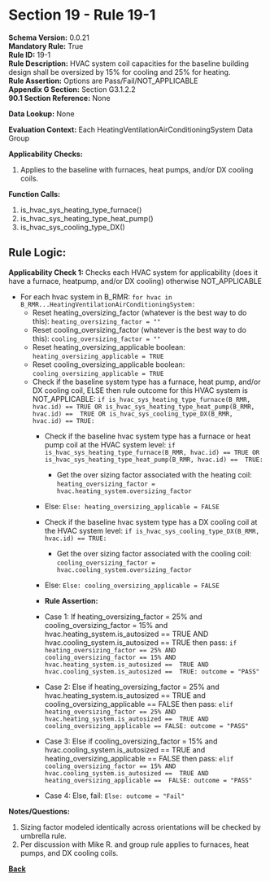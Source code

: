 # Section 19 - Rule 19-1  
**Schema Version:** 0.0.21  
**Mandatory Rule:** True  
**Rule ID:** 19-1   
**Rule Description:** HVAC system coil capacities for the baseline building design shall be oversized by 15% for cooling and 25% for heating.  
**Rule Assertion:** Options are Pass/Fail/NOT_APPLICABLE     
**Appendix G Section:** Section G3.1.2.2    
**90.1 Section Reference:** None  

**Data Lookup:** None  

**Evaluation Context:** Each HeatingVentilationAirConditioningSystem Data Group  

**Applicability Checks:** 

1. Applies to the baseline with furnaces, heat pumps, and/or DX cooling coils.  

**Function Calls:**  
1. is_hvac_sys_heating_type_furnace()
2. is_hvac_sys_heating_type_heat_pump()
3. is_hvac_sys_cooling_type_DX()  


## Rule Logic:  
**Applicability Check 1:**  Checks each HVAC system for applicability  (does it have a furnace, heatpump, and/or DX cooling) otherwise NOT_APPLICABLE
- For each hvac system in B_RMR: `for hvac in B_RMR...HeatingVentilationAirConditioningSystem:`    
    - Reset heating_oversizing_factor (whatever is the best way to do this): `heating_oversizing_factor = ""`  
    - Reset cooling_oversizing_factor (whatever is the best way to do this): `cooling_oversizing_factor = ""`  
    - Reset heating_oversizing_applicable boolean: `heating_oversizing_applicable = TRUE`  
    - Reset cooling_oversizing_applicable boolean: `cooling_oversizing_applicable = TRUE`     
    - Check if the baseline system type has a furnace, heat pump, and/or DX cooling coil, ELSE then rule outcome for this HVAC system is NOT_APPLICABLE: `if is_hvac_sys_heating_type_furnace(B_RMR, hvac.id) == TRUE OR is_hvac_sys_heating_type_heat_pump(B_RMR, hvac.id) ==  TRUE OR is_hvac_sys_cooling_type_DX(B_RMR, hvac.id) == TRUE:`   
        - Check if the baseline hvac system type has a furnace or heat pump coil at the HVAC system level: `if is_hvac_sys_heating_type_furnace(B_RMR, hvac.id) == TRUE OR is_hvac_sys_heating_type_heat_pump(B_RMR, hvac.id) ==  TRUE:`  
            - Get the over sizing factor associated with the heating coil: `heating_oversizing_factor = hvac.heating_system.oversizing_factor`     
        - Else: `Else: heating_oversizing_applicable = FALSE` 
        - Check if the baseline hvac system type has a DX cooling coil at the HVAC system level: `if is_hvac_sys_cooling_type_DX(B_RMR, hvac.id) == TRUE:`  
            - Get the over sizing factor associated with the cooling coil: `cooling_oversizing_factor = hvac.cooling_system.oversizing_factor`        
        - Else: `Else: cooling_oversizing_applicable = FALSE`   

        - **Rule Assertion:** 
        - Case 1: If heating_oversizing_factor = 25% and cooling_oversizing_factor = 15% and hvac.heating_system.is_autosized ==  TRUE AND hvac.cooling_system.is_autosized ==  TRUE  then pass: `if heating_oversizing_factor == 25% AND cooling_oversizing_factor == 15% AND hvac.heating_system.is_autosized ==  TRUE AND hvac.cooling_system.is_autosized ==  TRUE: outcome = "PASS"`  
        - Case 2: Else if heating_oversizing_factor = 25% and hvac.heating_system.is_autosized ==  TRUE and cooling_oversizing_applicable == FALSE then pass: `elif heating_oversizing_factor == 25% AND hvac.heating_system.is_autosized ==  TRUE AND cooling_oversizing_applicable == FALSE: outcome = "PASS"`  
        - Case 3: Else if cooling_oversizing_factor = 15% and hvac.cooling_system.is_autosized ==  TRUE and heating_oversizing_applicable ==  FALSE then pass: `elif cooling_oversizing_factor == 15% AND hvac.cooling_system.is_autosized ==  TRUE AND heating_oversizing_applicable ==  FALSE: outcome = "PASS"`  
        - Case 4: Else, fail: `Else: outcome = "Fail"`  



**Notes/Questions:**  
1. Sizing factor modeled identically across orientations will be checked by umbrella rule. 
2. Per discussion with Mike R. and group rule applies to furnaces, heat pumps, and DX cooling coils.  


**[Back](../_toc.md)**